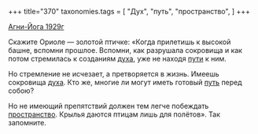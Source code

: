 +++
title="370"
taxonomies.tags = [
 "Дух",
 "путь",
 "пространство",
]
+++

[Агни-Йога 1929г](/agni/1929)

Скажите Ориоле — золотой птичке: «Когда прилетишь к высокой башне, вспомни прошлое. Вспомни, как разрушала сокровища и как потом стремилась к созданиям [духа](/tags/Дух), уже не находя [пути](/tags/[путь](/tags/путь)) к ним.   

Но стремление не исчезает, а претворяется в жизнь. Имеешь сокровища [духа](/tags/Дух). Кто же, многие ли могут иметь готовый [путь](/tags/путь) перед собою?   

Но не имеющий препятствий должен тем легче побеждать [пространство](/tags/пространство). Крылья даются птицам лишь для полётов». Так запомните.